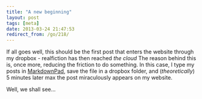 ```yaml
---
title: "A new beginning"
layout: post
tags: [meta]
date: 2013-03-24 21:47:53
redirect_from: /go/218/
---
```


If all goes well, this should be the first post that enters the website through my dropbox - realfiction has then reached *the cloud*
The reason behind this is, once more, reducing the friction to do something. In this case, I type my posts in [MarkdownPad](http://markdownpad.com/), save the file in a dropbox folder, and (*theoretically*) 5 minutes later max the post miraculously appears on my website.

Well, we shall see...